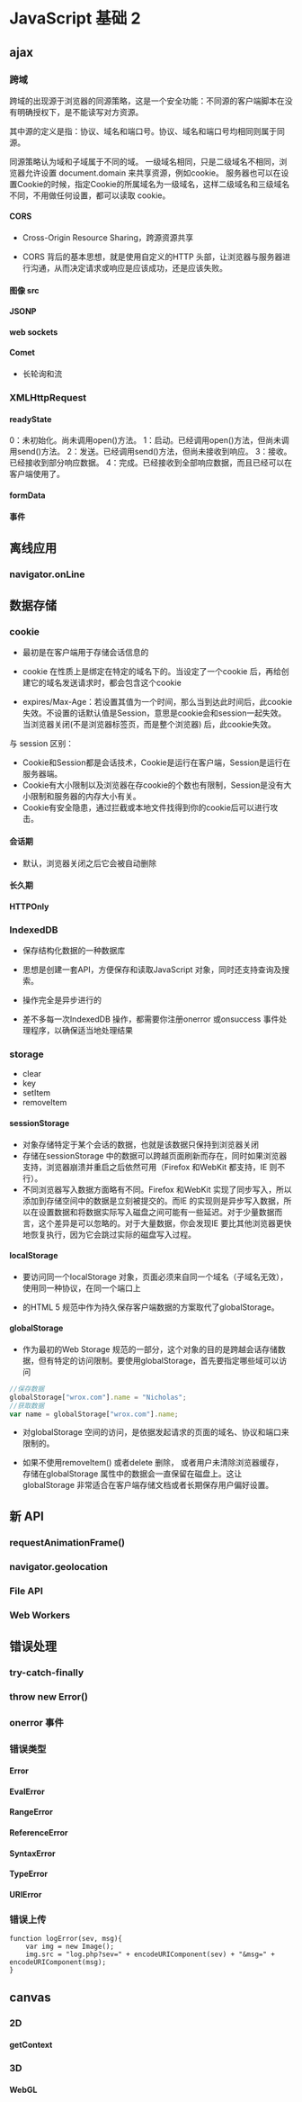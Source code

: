 # JavaScript 基础 2

## ajax

### 跨域

跨域的出现源于浏览器的同源策略，这是一个安全功能：不同源的客户端脚本在没有明确授权下，是不能读写对方资源。

其中源的定义是指：协议、域名和端口号。协议、域名和端口号均相同则属于同源。

同源策略认为域和子域属于不同的域。
一级域名相同，只是二级域名不相同，浏览器允许设置 document.domain 来共享资源，例如cookie。
服务器也可以在设置Cookie的时候，指定Cookie的所属域名为一级域名，这样二级域名和三级域名不同，不用做任何设置，都可以读取 cookie。

#### CORS

- Cross-Origin Resource Sharing，跨源资源共享

- CORS 背后的基本思想，就是使用自定义的HTTP 头部，让浏览器与服务器进行沟通，从而决定请求或响应是应该成功，还是应该失败。

#### 图像 src

#### JSONP

#### web sockets

#### Comet

- 长轮询和流

### XMLHttpRequest

#### readyState

0：未初始化。尚未调用open()方法。
1：启动。已经调用open()方法，但尚未调用send()方法。
2：发送。已经调用send()方法，但尚未接收到响应。
3：接收。已经接收到部分响应数据。
4：完成。已经接收到全部响应数据，而且已经可以在客户端使用了。

#### formData

#### 事件

## 离线应用

### navigator.onLine

## 数据存储

### cookie

- 最初是在客户端用于存储会话信息的

- cookie 在性质上是绑定在特定的域名下的。当设定了一个cookie 后，再给创建它的域名发送请求时，都会包含这个cookie

- expires/Max-Age：若设置其值为一个时间，那么当到达此时间后，此cookie失效。不设置的话默认值是Session，意思是cookie会和session一起失效。当浏览器关闭(不是浏览器标签页，而是整个浏览器) 后，此cookie失效。


与 session 区别：
- Cookie和Session都是会话技术，Cookie是运行在客户端，Session是运行在服务器端。
- Cookie有大小限制以及浏览器在存cookie的个数也有限制，Session是没有大小限制和服务器的内存大小有关。
- Cookie有安全隐患，通过拦截或本地文件找得到你的cookie后可以进行攻击。

#### 会话期

- 默认，浏览器关闭之后它会被自动删除


#### 长久期

#### HTTPOnly

### IndexedDB

- 保存结构化数据的一种数据库
- 思想是创建一套API，方便保存和读取JavaScript 对象，同时还支持查询及搜索。

- 操作完全是异步进行的

- 差不多每一次IndexedDB 操作，都需要你注册onerror 或onsuccess 事件处理程序，以确保适当地处理结果

### storage

- clear
- key
- setItem
- removeItem

#### sessionStorage

- 对象存储特定于某个会话的数据，也就是该数据只保持到浏览器关闭
- 存储在sessionStorage 中的数据可以跨越页面刷新而存在，同时如果浏览器支持，浏览器崩溃并重启之后依然可用（Firefox 和WebKit 都支持，IE 则不行）。
- 不同浏览器写入数据方面略有不同。Firefox 和WebKit 实现了同步写入，所以添加到存储空间中的数据是立刻被提交的。而IE 的实现则是异步写入数据，所以在设置数据和将数据实际写入磁盘之间可能有一些延迟。对于少量数据而言，这个差异是可以忽略的。对于大量数据，你会发现IE 要比其他浏览器更快地恢复执行，因为它会跳过实际的磁盘写入过程。

#### localStorage

- 要访问同一个localStorage 对象，页面必须来自同一个域名（子域名无效），使用同一种协议，在同一个端口上

- 的HTML 5 规范中作为持久保存客户端数据的方案取代了globalStorage。

#### globalStorage

- 作为最初的Web Storage 规范的一部分，这个对象的目的是跨越会话存储数据，但有特定的访问限制。要使用globalStorage，首先要指定哪些域可以访问

```js
//保存数据
globalStorage["wrox.com"].name = "Nicholas";
//获取数据
var name = globalStorage["wrox.com"].name;
```

- 对globalStorage 空间的访问，是依据发起请求的页面的域名、协议和端口来限制的。

- 如果不使用removeItem() 或者delete 删除， 或者用户未清除浏览器缓存， 存储在globalStorage 属性中的数据会一直保留在磁盘上。这让globalStorage 非常适合在客户端存储文档或者长期保存用户偏好设置。

## 新 API

### requestAnimationFrame()

### navigator.geolocation

### File API

### Web Workers

## 错误处理

### try-catch-finally

### throw new Error()

### onerror 事件

### 错误类型

#### Error

#### EvalError

#### RangeError

#### ReferenceError

#### SyntaxError

#### TypeError

#### URIError

### 错误上传

```javascritp
function logError(sev, msg){
	var img = new Image();
	img.src = "log.php?sev=" + encodeURIComponent(sev) + "&msg=" +
encodeURIComponent(msg);
}
```

## canvas

### 2D

#### getContext

### 3D

#### WebGL
